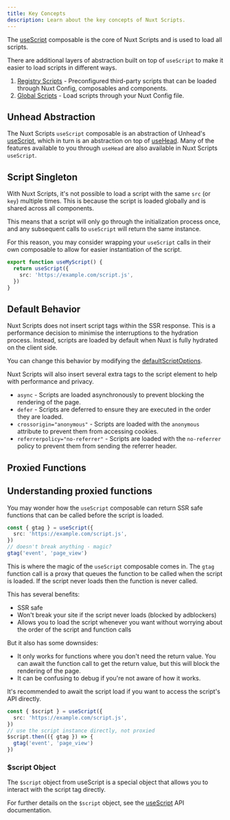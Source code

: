 ```yaml
---
title: Key Concepts
description: Learn about the key concepts of Nuxt Scripts.
---
```


The [useScript](/docs/api/use-script) composable is the core of Nuxt Scripts and is used to load all scripts.

There are additional layers of abstraction built on top of `useScript` to make it easier to load scripts in different ways.

1. [Registry Scripts](/docs/guides/) - Preconfigured third-party scripts that can be loaded through Nuxt Config, composables and components.
2. [Global Scripts](/docs/guides/globals) - Load scripts through your Nuxt Config file.

## Unhead Abstraction

The Nuxt Scripts `useScript` composable is an abstraction of Unhead's [useScript](https://unhead.unjs.io/usage/composables/use-script), which in turn is
an abstraction on top of [useHead](https://unhead.unjs.io/usage/composables/use-head). Many of the features available to you
through `useHead` are also available in Nuxt Scripts `useScript`.

## Script Singleton

With Nuxt Scripts, it's not possible to load a script with the same `src` (or `key`) multiple times. This is because the script is loaded globally and is shared across all components.

This means that a script will only go through the initialization process once, and any subsequent calls to `useScript` will return the same instance.

For this reason, you may consider wrapping your `useScript` calls in their own composable to allow for easier instantiation of the script.

```ts [useMyScript.ts]
export function useMyScript() {
  return useScript({
    src: 'https://example.com/script.js',
  })
}
```

## Default Behavior

Nuxt Scripts does not insert script tags within the SSR response. This is a performance decision to minimise the interruptions
to the hydration process. Instead, scripts are loaded by default when Nuxt is fully hydrated on the client side.

You can change this behavior by modifying the [defaultScriptOptions](docs/api/nuxt-config#defaultscriptoptions).

Nuxt Scripts will also insert several extra tags to the script element to help with performance and privacy.
- `async` - Scripts are loaded asynchronously to prevent blocking the rendering of the page.
- `defer` - Scripts are deferred to ensure they are executed in the order they are loaded.
- `crossorigin="anonymous"` - Scripts are loaded with the `anonymous` attribute to prevent them from accessing cookies.
- `referrerpolicy="no-referrer"` - Scripts are loaded with the `no-referrer` policy to prevent them from sending the referrer header.

## Proxied Functions

## Understanding proxied functions

You may wonder how the `useScript` composable can return SSR safe functions that can be called before the script is loaded.

```ts
const { gtag } = useScript({
  src: 'https://example.com/script.js',
})
// doesn't break anything - magic?
gtag('event', 'page_view')
```

This is where the magic of the `useScript` composable comes in. The `gtag` function call is a proxy that queues the function to be called when the script is loaded. If
the script never loads then the function is never called.

This has several benefits:
- SSR safe
- Won't break your site if the script never loads (blocked by adblockers)
- Allows you to load the script whenever you want without worrying about the order of the script and function calls

But it also has some downsides:
- It only works for functions where you don't need the return value. You can await the function call to get the return value, but this will block the rendering of the page.
- It can be confusing to debug if you're not aware of how it works.

It's recommended to await the script load if you want to access the script's API directly.

```ts
const { $script } = useScript({
  src: 'https://example.com/script.js',
})
// use the script instance directly, not proxied
$script.then(({ gtag }) => {
  gtag('event', 'page_view')
})
```

### $script Object

The `$script` object from useScript is a special object that allows you to interact with the script tag directly.

For further details on the `$script` object, see the [useScript](/docs/api/use-script) API documentation.
